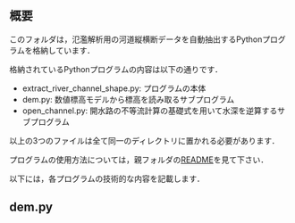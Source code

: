 ## 概要

このフォルダは，氾濫解析用の河道縦横断データを自動抽出するPythonプログラムを格納しています．

格納されているPythonプログラムの内容は以下の通りです．

- extract_river_channel_shape.py: プログラムの本体
- dem.py: 数値標高モデルから標高を読み取るサブプログラム
- open_channel.py: 開水路の不等流計算の基礎式を用いて水深を逆算するサブプログラム

以上の3つのファイルは全て同一のディレクトリに置かれる必要があります．

プログラムの使用方法については，親フォルダの[README](../README.md)を見て下さい．

以下には，各プログラムの技術的な内容を記載します．

## dem.py


